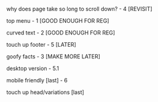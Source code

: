 why does page take so long to scroll down? - 4 [REVISIT]

top menu - 1 [GOOD ENOUGH FOR REG]

curved text - 2 [GOOD ENOUGH FOR REG]

touch up footer - 5 [LATER]

goofy facts - 3 [MAKE MORE LATER]

desktop version - 5.1 

mobile friendly [last] - 6

touch up head/variations [last]
